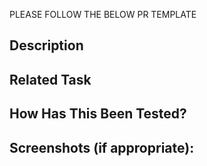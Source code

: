 PLEASE FOLLOW THE BELOW PR TEMPLATE

<!--- Provide a general summary of your changes in the Title above -->

## Description
<!--- Describe your changes in detail -->

## Related Task
<!--- Please Link click-up task related to this PR -->

## How Has This Been Tested?
<!--- Please describe in detail how you tested your changes. -->
<!--- Include details of your testing environment, and the tests you ran to -->
<!--- see how your change affects other areas of the code, etc. -->

## Screenshots (if appropriate):
